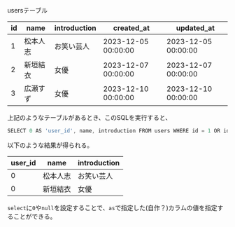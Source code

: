 usersテーブル

| id | name | introduction | created_at | updated_at |
| --- | --- | --- | --- | --- |
| 1 | 松本人志 | お笑い芸人 | 2023-12-05 00:00:00 | 2023-12-05 00:00:00 |
| 2 | 新垣結衣 | 女優 | 2023-12-07 00:00:00 | 2023-12-07 00:00:00 |
| 3 | 広瀬すず | 女優 | 2023-12-10 00:00:00 | 2023-12-10 00:00:00 |

上記のようなテーブルがあるとき、このSQLを実行すると、

```jsx
SELECT 0 AS 'user_id', name, introduction FROM users WHERE id = 1 OR id = 2;
```

以下のような結果が得られる。

| user_id | name | introduction |
| --- | --- | --- |
| 0 | 松本人志 | お笑い芸人 |
| 0 | 新垣結衣 | 女優 |

```select```に```0```や```null```を設定することで、```as```で指定した(自作？)カラムの値を指定することができる。
